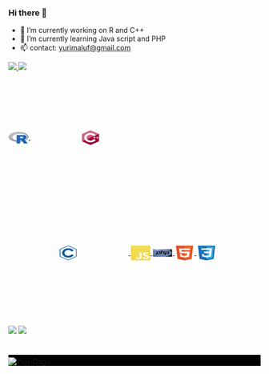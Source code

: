 ### Hi there 👋
- 🔭 I’m currently working on R and C++
- 🌱 I’m currently learning Java script and PHP
- 📫 contact: yurimaluf@gmail.com 
<html>

<div>
  <a href="https://github.com/yurimaluf">
  <img height="160em" style src="https://github-readme-stats.vercel.app/api?username=yurimaluf&show_icons=true&theme=default&include_all_commits=true&count_private=true"/>
  <img height="160em" src="https://github-readme-stats.vercel.app/api/top-langs/?username=yurimaluf&layout=compact&langs_count=7&theme=default"/>
</div>

<div style="display: inline_block"><br>
  <img align="center" alt="Yuri-R" height="30" width="40" src="https://github.com/devicons/devicon/blob/master/icons/r/r-original.svg">
  <img align="center" alt="Yuri-C++" style="fill: #4691f6; padding: 100px" height="30" width="40" src="https://github.com/devicons/devicon/blob/master/icons/cplusplus/cplusplus-original.svg">
  <img align="center" alt="Yuri-C" style="fill: black; padding: 100px"  height="30" width="40" src="https://github.com/devicons/devicon/blob/master/icons/c/c-line.svg">
  <img align="center" alt="Yuri-Js" height="30" width="40" src="https://raw.githubusercontent.com/devicons/devicon/master/icons/javascript/javascript-plain.svg">
  <img align="center" alt="Rafa-CSS" height="30" width="40" src="https://raw.githubusercontent.com/devicons/devicon/master/icons/php/php-original.svg">
  <img align="center" alt="Rafa-HTML" height="30" width="40" src="https://raw.githubusercontent.com/devicons/devicon/master/icons/html5/html5-original.svg">
  <img align="center" alt="Rafa-CSS" height="30" width="40" src="https://raw.githubusercontent.com/devicons/devicon/master/icons/css3/css3-original.svg">
</div>

##

<div> 
  <a href = "mailto:yurimaluf@gmail.com"><img src="https://img.shields.io/badge/Gmail-D14836?style=for-the-badge&logo=gmail&logoColor=white" target="_blank"></a>
  <a href = "https://twitter/yurimaluf"><img src="https://img.shields.io/badge/Twitter-1DA1F2?style=for-the-badge&logo=twitter&logoColor=white" target="_blank"></a>
</div>

#

<div style="background-color: black" > 
  <img align="middle" alt="Yuri-Cogu" height="250" src="https://miro.medium.com/max/2400/1*9S3JhMtLGiacpNpziWGN1A.gif">
</div>
